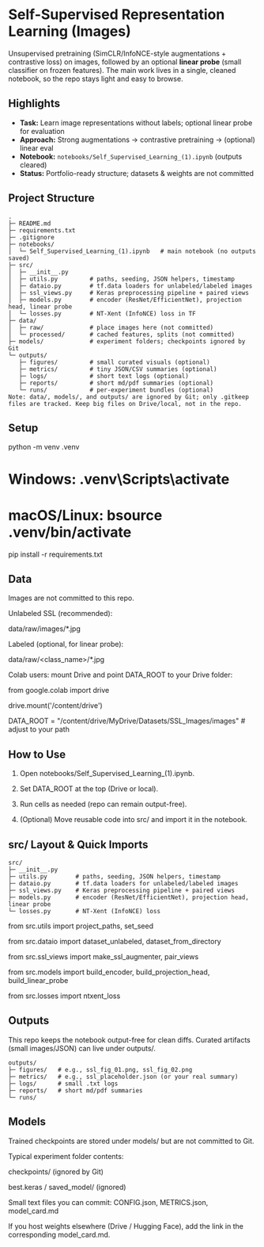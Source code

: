 # Self-Supervised Representation Learning (Images)

Unsupervised pretraining (SimCLR/InfoNCE-style augmentations + contrastive loss) on images, followed by an optional **linear probe** (small classifier on frozen features). The main work lives in a single, cleaned notebook, so the repo stays light and easy to browse.

## Highlights
- **Task:** Learn image representations without labels; optional linear probe for evaluation  
- **Approach:** Strong augmentations → contrastive pretraining → (optional) linear eval  
- **Notebook:** `notebooks/Self_Supervised_Learning_(1).ipynb` (outputs cleared)  
- **Status:** Portfolio-ready structure; datasets & weights are not committed

## Project Structure
```text
.
├─ README.md
├─ requirements.txt
├─ .gitignore
├─ notebooks/
│  └─ Self_Supervised_Learning_(1).ipynb   # main notebook (no outputs saved)
├─ src/
│  ├─ __init__.py
│  ├─ utils.py         # paths, seeding, JSON helpers, timestamp
│  ├─ dataio.py        # tf.data loaders for unlabeled/labeled images
│  ├─ ssl_views.py     # Keras preprocessing pipeline + paired views
│  ├─ models.py        # encoder (ResNet/EfficientNet), projection head, linear probe
│  └─ losses.py        # NT-Xent (InfoNCE) loss in TF
├─ data/
│  ├─ raw/             # place images here (not committed)
│  └─ processed/       # cached features, splits (not committed)
├─ models/             # experiment folders; checkpoints ignored by Git
└─ outputs/
   ├─ figures/         # small curated visuals (optional)
   ├─ metrics/         # tiny JSON/CSV summaries (optional)
   ├─ logs/            # short text logs (optional)
   ├─ reports/         # short md/pdf summaries (optional)
   └─ runs/            # per-experiment bundles (optional)
Note: data/, models/, and outputs/ are ignored by Git; only .gitkeep files are tracked. Keep big files on Drive/local, not in the repo.
```

## Setup

python -m venv .venv

# Windows: .venv\Scripts\activate

# macOS/Linux: bsource .venv/bin/activate

pip install -r requirements.txt

## Data

Images are not committed to this repo.

Unlabeled SSL (recommended):

data/raw/images/*.jpg

Labeled (optional, for linear probe):

data/raw/<class_name>/*.jpg

Colab users: mount Drive and point DATA_ROOT to your Drive folder:

from google.colab import drive

drive.mount('/content/drive')

DATA_ROOT = "/content/drive/MyDrive/Datasets/SSL_Images/images"  # adjust to your path

## How to Use

1. Open notebooks/Self_Supervised_Learning_(1).ipynb.

2. Set DATA_ROOT at the top (Drive or local).

3. Run cells as needed (repo can remain output-free).

4. (Optional) Move reusable code into src/ and import it in the notebook.

## src/ Layout & Quick Imports

```text
src/
├─ __init__.py
├─ utils.py        # paths, seeding, JSON helpers, timestamp
├─ dataio.py       # tf.data loaders for unlabeled/labeled images
├─ ssl_views.py    # Keras preprocessing pipeline + paired views
├─ models.py       # encoder (ResNet/EfficientNet), projection head, linear probe
└─ losses.py       # NT-Xent (InfoNCE) loss

```

from src.utils import project_paths, set_seed

from src.dataio import dataset_unlabeled, dataset_from_directory

from src.ssl_views import make_ssl_augmenter, pair_views

from src.models import build_encoder, build_projection_head, build_linear_probe

from src.losses import ntxent_loss

## Outputs

This repo keeps the notebook output-free for clean diffs. Curated artifacts (small images/JSON) can live under outputs/.


```text
outputs/
├─ figures/   # e.g., ssl_fig_01.png, ssl_fig_02.png
├─ metrics/   # e.g., ssl_placeholder.json (or your real summary)
├─ logs/      # small .txt logs
├─ reports/   # short md/pdf summaries
└─ runs/
```

## Models

Trained checkpoints are stored under models/ but are not committed to Git.

Typical experiment folder contents:

checkpoints/ (ignored by Git)

best.keras / saved_model/ (ignored)

Small text files you can commit: CONFIG.json, METRICS.json, model_card.md

If you host weights elsewhere (Drive / Hugging Face), add the link in the corresponding model_card.md.

